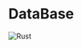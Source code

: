 # DataBase

![Rust](https://github.com/InfernapeXavier/DataBase/workflows/Rust/badge.svg?branch=master&event=push)
